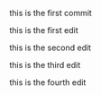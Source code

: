 this is the first commit

this is the first edit

this is the second edit

this is the third edit

this is the fourth edit